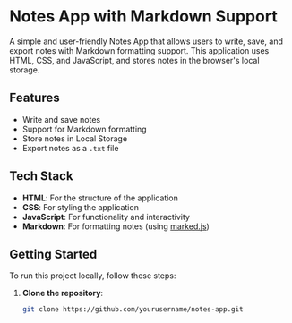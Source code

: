 # Notes App with Markdown Support

A simple and user-friendly Notes App that allows users to write, save, and export notes with Markdown formatting support. This application uses HTML, CSS, and JavaScript, and stores notes in the browser's local storage.

## Features

- Write and save notes
- Support for Markdown formatting
- Store notes in Local Storage
- Export notes as a `.txt` file

## Tech Stack

- **HTML**: For the structure of the application
- **CSS**: For styling the application
- **JavaScript**: For functionality and interactivity
- **Markdown**: For formatting notes (using [marked.js](https://github.com/markedjs/marked))

## Getting Started

To run this project locally, follow these steps:

1. **Clone the repository**:
   ```bash
   git clone https://github.com/yourusername/notes-app.git

